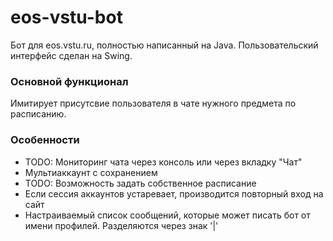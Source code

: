 # eos-vstu-bot
Бот для eos.vstu.ru, полностью написанный на Java.
Пользовательский интерфейс сделан на Swing.

### Основной функционал
Имитирует присутсвие пользователя в чате нужного предмета по расписанию.

### Особенности
* TODO: Мониторинг чата через консоль или через вкладку "Чат"
* Мультиаккаунт с сохранением
* TODO: Возможность задать собственное расписание
* Если сессия аккаунтов устаревает, производится повторный вход на сайт
* Настраиваемый список сообщений, которые может писать бот 
    от имени профилей. Разделяются через знак '|'
